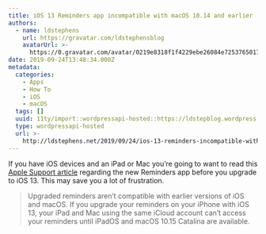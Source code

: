 ```yaml
---
title: iOS 13 Reminders app incompatible with macOS 10.14 and earlier
authors:
  - name: ldstephens
    url: https://gravatar.com/ldstephensblog
    avatarUrl: >-
      https://0.gravatar.com/avatar/0219e8318f1f4229ebe26084e7253765017f43ca0c631be37dc6d0b8ad6e40a4?s=96&d=identicon&r=G
date: 2019-09-24T13:48:34.000Z
metadata:
  categories:
    - Apps
    - How To
    - iOS
    - macOS
  tags: []
  uuid: 11ty/import::wordpressapi-hosted::https://ldstepblog.wordpress.com/?p=1876
  type: wordpressapi-hosted
  url: >-
    http://ldstephens.net/2019/09/24/ios-13-reminders-incompatible-with-macos-1014-and-earlier/
---
```

If you have iOS devices and an iPad or Mac you’re going to want to read this [Apple Support article](https://support.apple.com/en-us/HT210220#other) regarding the new Reminders app before you upgrade to iOS 13. This may save you a lot of frustration.

> Upgraded reminders aren’t compatible with earlier versions of iOS and macOS. If you upgrade your reminders on your iPhone with iOS 13, your iPad and Mac using the same iCloud account can’t access your reminders until iPadOS and macOS 10.15 Catalina are available.